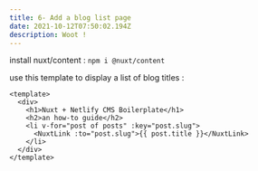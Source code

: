 ```yaml
---
title: 6- Add a blog list page
date: 2021-10-12T07:50:02.194Z
description: Woot !
---
```


install nuxt/content :
`npm i @nuxt/content`

use this template to display a list of blog titles :

```
<template>
  <div>
    <h1>Nuxt + Netlify CMS Boilerplate</h1>
    <h2>an how-to guide</h2>
    <li v-for="post of posts" :key="post.slug">
      <NuxtLink :to="post.slug">{{ post.title }}</NuxtLink>
    </li>
  </div>
</template>
```
